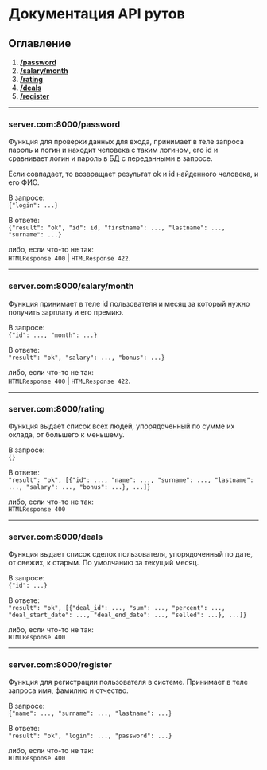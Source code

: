 # Документация API рутов

## Оглавление

1. **[/password](#servercom8000password)**
2. **[/salary/month](#servercom8000salarymonth)**
3. **[/rating](#servercom8000rating)**
4. **[/deals](#servercom8000deals)**
5. **[/register](#servercom8000register)**

---

### server.com:8000/password

Функция для проверки данных для входа, принимает в теле запроса пароль и логин и находит человека с таким логином, его id
и сравнивает логин и пароль в БД с переданными в запросе.

Если совпадает, то возвращает результат ok и id найденного человека, и его ФИО.

В запросе:  
`{"login": ...}`

В ответе:  
`{"result": "ok", "id": id, "firstname": ..., "lastname": ..., "surname": ...}`

либо, если что-то не так:  
`HTMLResponse 400` | `HTMLResponse 422`.

---

### server.com:8000/salary/month

Функция принимает в теле id пользователя и месяц за который нужно получить зарплату и его премию.

В запросе:  
`{"id": ..., "month": ...}`

В ответе:  
`"result": "ok", "salary": ..., "bonus": ...}`
  
либо, если что-то не так:  
`HTMLResponse 400` | `HTMLResponse 422`.

---

### server.com:8000/rating

Функция выдает список всех людей, упорядоченный по сумме их оклада, от большего к меньшему.

В запросе:  
`{}`

В ответе:  
`"result": "ok", [{"id": ..., "name": ..., "surname": ..., "lastname": ..., "salary": ..., "bonus": ...}, ...]}`  
  
либо, если что-то не так:  
`HTMLResponse 400`

---

### server.com:8000/deals

Функция выдает список сделок пользователя, упорядоченный по дате, от свежих, к старым. По умолчанию за текущий месяц.

В запросе:  
`{"id": ...}`

В ответе:  
`"result": "ok", [{"deal_id": ..., "sum": ..., "percent": ..., "deal_start_date": ..., "deal_end_date": ..., "selled": ...}, ...]}`  
  
либо, если что-то не так:  
`HTMLResponse 400`

---

### server.com:8000/register

Функция для регистрации пользователя в системе. Принимает в теле запроса имя, фамилию и отчество.

В запросе:  
`{"name": ..., "surname": ..., "lastname": ...}`

В ответе:  
`"result": "ok", "login": ..., "password": ...}`  
  
либо, если что-то не так:  
`HTMLResponse 400`
